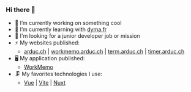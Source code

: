 ### Hi there 👋

- 🔭 I’m currently working on something cool
- 🌱 I’m currently learning with [dyma.fr](https://dyma.fr)
- 🤔 I'm looking for a junior developer job or mission
- ⚡ My websites published:
  - [arduc.ch](https://arduc.ch) | [workmemo.arduc.ch](https://workmemo.arduc.ch) | [term.arduc.ch](https://term.arduc.ch) | [timer.arduc.ch](https://timer.arduc.ch)
- 🖥️ My application published:
  - [WorkMemo](https://workmemo.arduc.ch)
- 🗜️ My favorites technologies I use:
  - [Vue](https://vuejs.org) | [Vite](https://vitejs.dev) | [Nuxt](https://nuxt.com)

